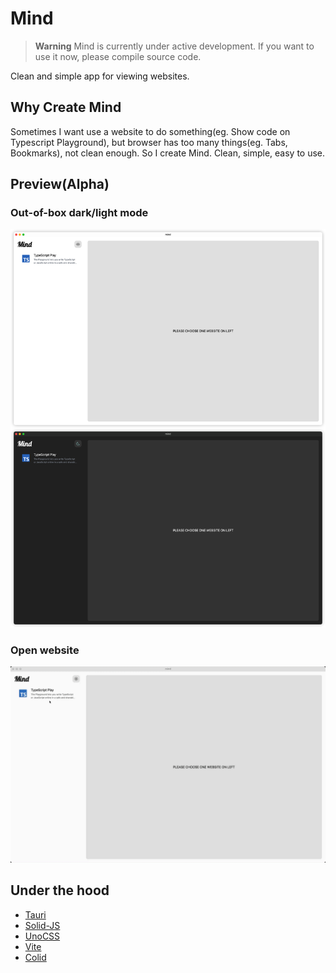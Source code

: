 # Mind

> **Warning**
> Mind is currently under active development. If you want to use it now, please compile source code.

Clean and simple app for viewing websites.

## Why Create Mind

Sometimes I want use a website to do something(eg. Show code on Typescript Playground), but browser has too many things(eg. Tabs, Bookmarks), not clean enough. So I create Mind. Clean, simple, easy to use.

## Preview(Alpha)

### Out-of-box dark/light mode

![appearance](./docs/assets/appearance.png)

### Open website

![feature](./docs/assets/feature.gif)

## Under the hood

- [Tauri](https://github.com/tauri-apps/tauri)
- [Solid-JS](https://github.com/solidjs/solid)
- [UnoCSS](https://github.com/unocss/unocss)
- [Vite](https://github.com/vitejs/vite)
- [Colid](https://github.com/alexzhang1030/colid)
